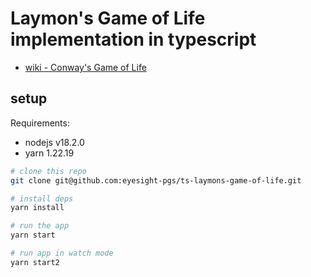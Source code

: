 # Laymon's Game of Life implementation in typescript

- [wiki - Conway's Game of Life](https://en.wikipedia.org/wiki/Conway%27s_Game_of_Life)

## setup

Requirements:
- nodejs v18.2.0
- yarn 1.22.19

```bash
# clone this repo
git clone git@github.com:eyesight-pgs/ts-laymons-game-of-life.git

# install deps
yarn install

# run the app
yarn start

# run app in watch mode
yarn start2
```


